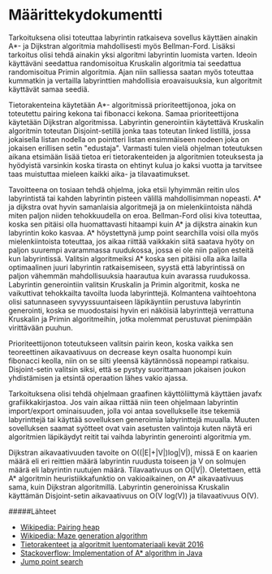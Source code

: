 # Määrittekydokumentti

Tarkoituksena olisi toteuttaa labyrintin ratkaiseva sovellus käyttäen ainakin A*- ja Dijkstran algoritmia mahdollisesti myös Bellman-Ford. 
Lisäksi tarkoitus olisi tehdä ainakin yksi algoritmi labyrintin luomista varten. Ideoin käyttäväni seedattua randomisoitua Kruskalin 
algoritmia tai seedattua randomisoitua Primin algoritmia. Ajan niin salliessa saatan myös toteuttaa kummatkin ja vertailla labyrinttien 
mahdollisia eroavaisuuksia, kun algoritmit käyttävät samaa seediä.

Tietorakenteina käytetään A*- algoritmissä prioriteettijonoa, joka on toteutettu pairing kekona tai fibonacci kekona. Samaa prioriteettijona
käytetään Dijkstran algoritmissa. Labyrintin generointiin käytettävä Kruskalin algoritmin toteutan Disjoint-setillä jonka taas toteutan
linked listillä, jossa jokaisella listan nodella on pointteri listan ensimmäiseen nodeen joka on jokaisen erillisen setin "edustaja". 
Varmasti tulen vielä ohjelman toteutuksen aikana etsimään lisää tietoa eri tietorakenteiden ja algoritmien toteuksesta ja hyödyistä
varsinkin koska tirasta on ehtinyt kulua jo kaksi vuotta ja tarvitsee taas muistuttaa mieleen kaikki aika- ja tilavaatimukset.

Tavoitteena on tosiaan tehdä ohjelma, joka etsii lyhyimmän reitin ulos labyrintistä tai kahden labyrintin pisteen välillä mahdollisimman
nopeasti. A* ja dijkstra ovat hyvin samanlaisia algoritmejä ja on mielenkiintoista nähdä miten paljon niiden tehokkuudella on eroa.
Bellman-Ford olisi kiva toteuttaa, koska sen pitäisi olla huomattavasti hitaampi kuin A* ja dijkstra ainakin kun labyrintin koko kasvaa.
A* höystettynä jump point searchilla voisi olla myös mielenkiintoista toteuttaa, jos aikaa riittää vaikkakin siitä saatava hyöty on
paljon suurempi avarammassa ruudukossa, jossa ei ole niin paljon esteitä kun labyrintissä. Valitsin algoritmeiksi A* koska sen pitäisi
olla aika lailla optimaalinen juuri labyrintin ratkaisemiseen, syystä että labyrintissä on paljon vähemmän mahdollisuuksia haarautua kuin
avarassa ruudukossa. Labyrintin generointiin valitsin Kruskalin ja Primin algoritmit, koska ne vaikuttivat tehokkailta tavoilta luoda
labyrinttejä. Kolmantena vaihtoehtona olisi satunnaseen syvyyssuuntaiseen läpikäyntiin perustuva labyrintin generointi, koska se muodostaisi
hyvin eri näköisiä labyrinttejä verrattuna Kruskalin ja Primin algoritmeihin, jotka molemmat perustuvat pienimpään virittävään puuhun.

Prioriteettijonon toteutukseen valitsin pairin keon, koska vaikka sen teoreettinen aikavaativuus on decrease keyn osalta huonompi kuin 
fibonacci keolla, niin on se silti yleensä käytännössä nopeampi ratkaisu. Disjoint-setin valitsin siksi, että se pystyy suorittamaan
jokaisen joukon yhdistämisen ja etsintä operaation lähes vakio ajassa. 

Tarkoituksena olisi tehdä ohjelmaan graafinen käyttöliittymä käyttäen javafx grafiikkakirjastoa. Jos vain aikaa riittää niin teen
ohjelmaan labyrintin import/export ominaisuuden, jolla voi antaa sovellukselle itse tekemiä labyrinttejä tai käyttää sovelluksen
generoimia labyrinttejä muualla. Muuten sovelluksen saamat syötteet ovat vain asetusten valintoja kuten näytä eri algoritmien
läpikäydyt reitit tai vaihda labyrintin generointi algoritmia ym.

Dijkstran aikavaativuuden tavoite on O((|E|+|V|)log|V|), missä E on kaarien määrä eli eri reittien määrä labyrintin ruudusta toiseen ja
V on solmujen määrä eli labyrintin ruutujen määrä. Tilavaativuus on O(|V|). Oletettaen, että A* algoritmin heuristiikkafunktio on
vakioaikainen, on A* aikavaativuus sama, kuin Dijkstran algoritmillä. Labyrintin generoinissa Kruskalin käyttämän Disjoint-setin
aikavaativuus on O(V log(V)) ja tilavaativuus O(V). 


#####Lähteet
- [Wikipedia: Pairing heap](https://en.wikipedia.org/wiki/Pairing_heap)
- [Wikipedia: Maze generation algorithm](https://en.wikipedia.org/wiki/Maze_generation_algorithm)
- [Tietorakenteet ja algoritmit luentomateriaali kevät 2016](https://www.cs.helsinki.fi/u/jkivinen/opetus/tira/k16/luennot.pdf)
- [Stackoverflow: Implementation of A* algorithm in Java](http://stackoverflow.com/questions/4624924/implementation-of-a-star-a-algorithm-in-java)
- [Jump point search](https://harablog.wordpress.com/2011/09/07/jump-point-search/)
